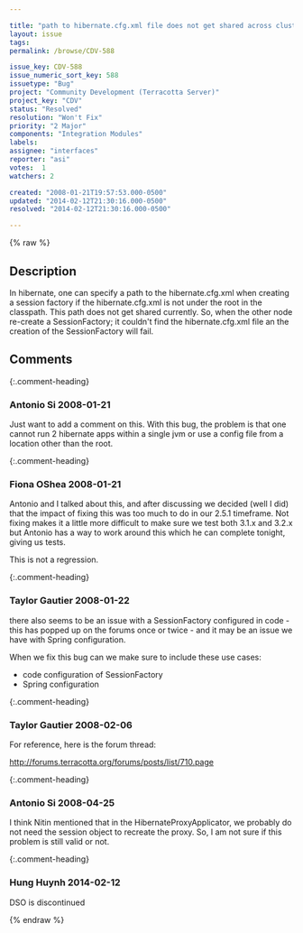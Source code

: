 ```yaml
---

title: "path to hibernate.cfg.xml file does not get shared across cluster"
layout: issue
tags: 
permalink: /browse/CDV-588

issue_key: CDV-588
issue_numeric_sort_key: 588
issuetype: "Bug"
project: "Community Development (Terracotta Server)"
project_key: "CDV"
status: "Resolved"
resolution: "Won't Fix"
priority: "2 Major"
components: "Integration Modules"
labels: 
assignee: "interfaces"
reporter: "asi"
votes:  1
watchers: 2

created: "2008-01-21T19:57:53.000-0500"
updated: "2014-02-12T21:30:16.000-0500"
resolved: "2014-02-12T21:30:16.000-0500"

---
```




{% raw %}



## Description

<div markdown="1" class="description">

In hibernate, one can specify a path to the hibernate.cfg.xml when creating a session factory if the hibernate.cfg.xml is not under the root in the classpath. This path does not get shared currently. So, when the other node re-create a SessionFactory; it couldn't find the hibernate.cfg.xml file an the creation of the SessionFactory will fail.

</div>

## Comments


{:.comment-heading}
### **Antonio Si** <span class="date">2008-01-21</span>

<div markdown="1" class="comment">

Just want to add a comment on this. With this bug, the problem is that one cannot run 2 hibernate apps within a single jvm or use a config file from a location other than the root.

</div>


{:.comment-heading}
### **Fiona OShea** <span class="date">2008-01-21</span>

<div markdown="1" class="comment">

Antonio and I talked about this, and after discussing we decided (well I did) that the impact of fixing this was too much to do in our 2.5.1 timeframe. Not fixing makes it a little more difficult to make sure we test both 3.1.x and 3.2.x but Antonio has a way to work around this which he can complete tonight, giving us  tests.

This is not a regression.

</div>


{:.comment-heading}
### **Taylor Gautier** <span class="date">2008-01-22</span>

<div markdown="1" class="comment">

there also seems to be an issue with a SessionFactory configured in code - this has popped up on the forums once or twice - and it may be an issue we have with Spring configuration.

When we fix this bug can we make sure to include these use cases:
- code configuration of SessionFactory
- Spring configuration

</div>


{:.comment-heading}
### **Taylor Gautier** <span class="date">2008-02-06</span>

<div markdown="1" class="comment">

For reference, here is the forum thread:

http://forums.terracotta.org/forums/posts/list/710.page

</div>


{:.comment-heading}
### **Antonio Si** <span class="date">2008-04-25</span>

<div markdown="1" class="comment">

I think Nitin mentioned that in the HibernateProxyApplicator, we probably do not need the session object to recreate the proxy. So, I am not sure if this problem is still valid or not.

</div>


{:.comment-heading}
### **Hung Huynh** <span class="date">2014-02-12</span>

<div markdown="1" class="comment">

DSO is discontinued

</div>



{% endraw %}
